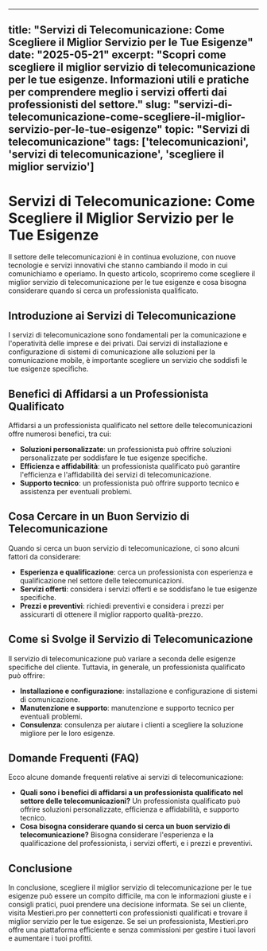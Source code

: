 
---
title: "Servizi di Telecomunicazione: Come Scegliere il Miglior Servizio per le Tue Esigenze"
date: "2025-05-21"
excerpt: "Scopri come scegliere il miglior servizio di telecomunicazione per le tue esigenze. Informazioni utili e pratiche per comprendere meglio i servizi offerti dai professionisti del settore."
slug: "servizi-di-telecomunicazione-come-scegliere-il-miglior-servizio-per-le-tue-esigenze"
topic: "Servizi di telecomunicazione"
tags: ['telecomunicazioni', 'servizi di telecomunicazione', 'scegliere il miglior servizio']
---

# Servizi di Telecomunicazione: Come Scegliere il Miglior Servizio per le Tue Esigenze

Il settore delle telecomunicazioni è in continua evoluzione, con nuove tecnologie e servizi innovativi che stanno cambiando il modo in cui comunichiamo e operiamo. In questo articolo, scopriremo come scegliere il miglior servizio di telecomunicazione per le tue esigenze e cosa bisogna considerare quando si cerca un professionista qualificato.

## Introduzione ai Servizi di Telecomunicazione

I servizi di telecomunicazione sono fondamentali per la comunicazione e l'operatività delle imprese e dei privati. Dai servizi di installazione e configurazione di sistemi di comunicazione alle soluzioni per la comunicazione mobile, è importante scegliere un servizio che soddisfi le tue esigenze specifiche.

## Benefici di Affidarsi a un Professionista Qualificato

Affidarsi a un professionista qualificato nel settore delle telecomunicazioni offre numerosi benefici, tra cui:

*   **Soluzioni personalizzate**: un professionista può offrire soluzioni personalizzate per soddisfare le tue esigenze specifiche.
*   **Efficienza e affidabilità**: un professionista qualificato può garantire l'efficienza e l'affidabilità dei servizi di telecomunicazione.
*   **Supporto tecnico**: un professionista può offrire supporto tecnico e assistenza per eventuali problemi.

## Cosa Cercare in un Buon Servizio di Telecomunicazione

Quando si cerca un buon servizio di telecomunicazione, ci sono alcuni fattori da considerare:

*   **Esperienza e qualificazione**: cerca un professionista con esperienza e qualificazione nel settore delle telecomunicazioni.
*   **Servizi offerti**: considera i servizi offerti e se soddisfano le tue esigenze specifiche.
*   **Prezzi e preventivi**: richiedi preventivi e considera i prezzi per assicurarti di ottenere il miglior rapporto qualità-prezzo.

## Come si Svolge il Servizio di Telecomunicazione

Il servizio di telecomunicazione può variare a seconda delle esigenze specifiche del cliente. Tuttavia, in generale, un professionista qualificato può offrire:

*   **Installazione e configurazione**: installazione e configurazione di sistemi di comunicazione.
*   **Manutenzione e supporto**: manutenzione e supporto tecnico per eventuali problemi.
*   **Consulenza**: consulenza per aiutare i clienti a scegliere la soluzione migliore per le loro esigenze.

## Domande Frequenti (FAQ)

Ecco alcune domande frequenti relative ai servizi di telecomunicazione:

*   **Quali sono i benefici di affidarsi a un professionista qualificato nel settore delle telecomunicazioni?**
    Un professionista qualificato può offrire soluzioni personalizzate, efficienza e affidabilità, e supporto tecnico.
*   **Cosa bisogna considerare quando si cerca un buon servizio di telecomunicazione?**
    Bisogna considerare l'esperienza e la qualificazione del professionista, i servizi offerti, e i prezzi e preventivi.

## Conclusione

In conclusione, scegliere il miglior servizio di telecomunicazione per le tue esigenze può essere un compito difficile, ma con le informazioni giuste e i consigli pratici, puoi prendere una decisione informata. Se sei un cliente, visita Mestieri.pro per connetterti con professionisti qualificati e trovare il miglior servizio per le tue esigenze. Se sei un professionista, Mestieri.pro offre una piattaforma efficiente e senza commissioni per gestire i tuoi lavori e aumentare i tuoi profitti.

